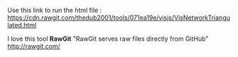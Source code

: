 Use this link to run the html file : 
https://cdn.rawgit.com/thedub2001/tools/071ea19e/visjs/VisNetworkTriangulated.html

I love this tool **RawGit**
"RawGit serves raw files directly from GitHub"
http://rawgit.com/
